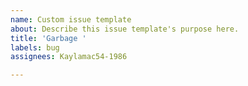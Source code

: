 ```yaml
---
name: Custom issue template
about: Describe this issue template's purpose here.
title: 'Garbage '
labels: bug
assignees: Kaylamac54-1986

---
```



